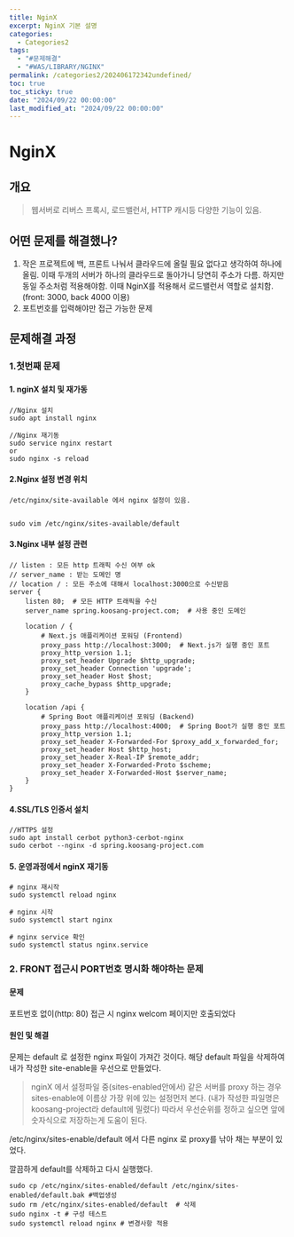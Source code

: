 ```yaml
---
title: NginX
excerpt: NginX 기본 설명
categories:
  - Categories2
tags:
  - "#문제해결"
  - "#WAS/LIBRARY/NGINX"
permalink: /categories2/202406172342undefined/
toc: true
toc_sticky: true
date: "2024/09/22 00:00:00"
last_modified_at: "2024/09/22 00:00:00"
---
```

# NginX
## 개요
> 웹서버로 리버스 프록시, 로드밸런서, HTTP 캐시등 다양한 기능이 있음.

## 어떤 문제를 해결했나?
1. 작은 프로젝트에 백, 프론트 나눠서 클라우드에 올릴 필요 없다고 생각하여 하나에 올림. 이때 두개의 서버가 하나의 클라우드로 돌아가니 당연히 주소가 다름. 하지만 동일 주소처럼 적용해야함. 이때 NginX를 적용해서 로드밸런서 역할로 설치함. (front: 3000, back 4000 이용)
2. 포트번호를 입력해야만 접근 가능한 문제


## 문제해결 과정
### 1.첫번째 문제
#### 1. nginX 설치 및 재가동
```
//Nginx 설치
sudo apt install nginx

//Nginx 재기동
sudo service nginx restart
or
sudo nginx -s reload
```


#### 2.Nginx 설정 변경 위치
```
/etc/nginx/site-available 에서 nginx 설정이 있음.


sudo vim /etc/nginx/sites-available/default
```


#### 3.Nginx 내부 설정 관련
```
// listen : 모든 http 트래픽 수신 여부 ok
// server_name : 받는 도메인 명
// location / : 모든 주소에 대해서 localhost:3000으로 수신받음
server {
    listen 80;  # 모든 HTTP 트래픽을 수신
    server_name spring.koosang-project.com;  # 사용 중인 도메인

    location / {
        # Next.js 애플리케이션 포워딩 (Frontend)
        proxy_pass http://localhost:3000;  # Next.js가 실행 중인 포트
        proxy_http_version 1.1;
        proxy_set_header Upgrade $http_upgrade;
        proxy_set_header Connection 'upgrade';
        proxy_set_header Host $host;
        proxy_cache_bypass $http_upgrade;
    }

    location /api {
        # Spring Boot 애플리케이션 포워딩 (Backend)
        proxy_pass http://localhost:4000;  # Spring Boot가 실행 중인 포트
        proxy_http_version 1.1;
        proxy_set_header X-Forwarded-For $proxy_add_x_forwarded_for;
        proxy_set_header Host $http_host;
        proxy_set_header X-Real-IP $remote_addr;
        proxy_set_header X-Forwarded-Proto $scheme;
        proxy_set_header X-Forwarded-Host $server_name;
    }
}

```


#### 4.SSL/TLS 인증서 설치
```
//HTTPS 설정
sudo apt install cerbot python3-cerbot-nginx
sudo cerbot --nginx -d spring.koosang-project.com
```



#### 5. 운영과정에서 nginX 재기동
```shell
# nginx 재시작
sudo systemctl reload nginx

# nginx 시작
sudo systemctl start nginx

# nginx service 확인
sudo systemctl status nginx.service
```


### 2. FRONT 접근시 PORT번호 명시화 해야하는 문제
#### 문제
포트번호 없이(http: 80) 접근 시 nginx welcom 페이지만 호출되었다

#### 원인 및 해결
문제는 default 로 설정한 nginx 파일이 가져간 것이다. 해당 default 파일을 삭제하여 내가 작성한 site-enable을 우선으로 만들었다.
>nginX 에서 설정파일 중(sites-enabled안에서) 같은 서버를 proxy 하는 경우 sites-enable에 이름상 가장 위에 있는 설정먼저 본다.
>(내가 작성한 파일명은 koosang-project라 default에 밀렸다)
>따라서 우선순위를 정하고 싶으면 앞에 숫자식으로 저장하는게 도움이 된다.


/etc/nginx/sites-enable/default 에서 다른 nginx 로 proxy를 낚아 채는 부분이 있었다.

깔끔하게 default를 삭제하고 다시 실행했다.
```shell
sudo cp /etc/nginx/sites-enabled/default /etc/nginx/sites-enabled/default.bak #백업생성
sudo rm /etc/nginx/sites-enabled/default  # 삭제
sudo nginx -t # 구성 테스트 
sudo systemctl reload nginx # 변경사항 적용
```

